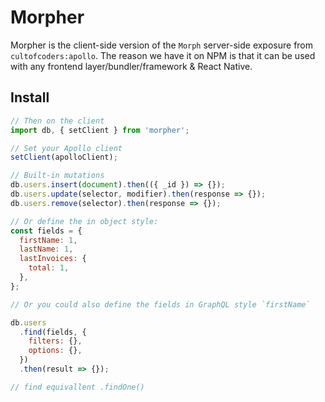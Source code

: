 # Morpher

Morpher is the client-side version of the `Morph` server-side exposure from `cultofcoders:apollo`.
The reason we have it on NPM is that it can be used with any frontend layer/bundler/framework & React Native.

## Install

```js
// Then on the client
import db, { setClient } from 'morpher';

// Set your Apollo client
setClient(apolloClient);

// Built-in mutations
db.users.insert(document).then(({ _id }) => {});
db.users.update(selector, modifier).then(response => {});
db.users.remove(selector).then(response => {});

// Or define the in object style:
const fields = {
  firstName: 1,
  lastName: 1,
  lastInvoices: {
    total: 1,
  },
};

// Or you could also define the fields in GraphQL style `firstName`

db.users
  .find(fields, {
    filters: {},
    options: {},
  })
  .then(result => {});

// find equivallent .findOne()
```
